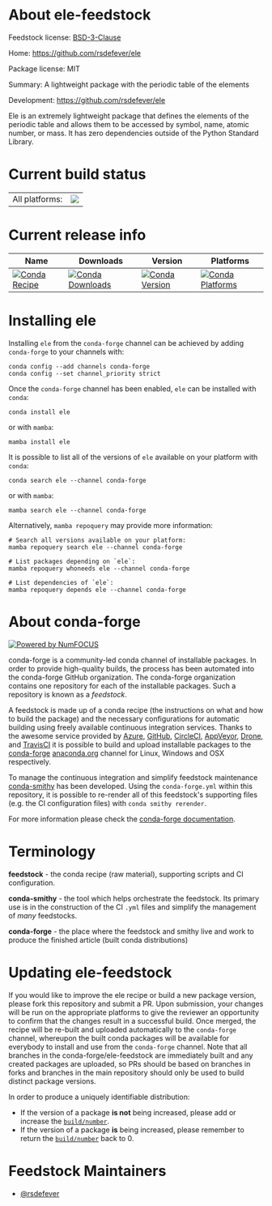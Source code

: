 About ele-feedstock
===================

Feedstock license: [BSD-3-Clause](https://github.com/conda-forge/ele-feedstock/blob/main/LICENSE.txt)

Home: https://github.com/rsdefever/ele

Package license: MIT

Summary: A lightweight package with the periodic table of the elements

Development: https://github.com/rsdefever/ele

Ele is an extremely lightweight package that defines the elements of
the periodic table and allows them to be accessed by symbol, name,
atomic number, or mass. It has zero dependencies outside of the
Python Standard Library.


Current build status
====================


<table><tr><td>All platforms:</td>
    <td>
      <a href="https://dev.azure.com/conda-forge/feedstock-builds/_build/latest?definitionId=10411&branchName=main">
        <img src="https://dev.azure.com/conda-forge/feedstock-builds/_apis/build/status/ele-feedstock?branchName=main">
      </a>
    </td>
  </tr>
</table>

Current release info
====================

| Name | Downloads | Version | Platforms |
| --- | --- | --- | --- |
| [![Conda Recipe](https://img.shields.io/badge/recipe-ele-green.svg)](https://anaconda.org/conda-forge/ele) | [![Conda Downloads](https://img.shields.io/conda/dn/conda-forge/ele.svg)](https://anaconda.org/conda-forge/ele) | [![Conda Version](https://img.shields.io/conda/vn/conda-forge/ele.svg)](https://anaconda.org/conda-forge/ele) | [![Conda Platforms](https://img.shields.io/conda/pn/conda-forge/ele.svg)](https://anaconda.org/conda-forge/ele) |

Installing ele
==============

Installing `ele` from the `conda-forge` channel can be achieved by adding `conda-forge` to your channels with:

```
conda config --add channels conda-forge
conda config --set channel_priority strict
```

Once the `conda-forge` channel has been enabled, `ele` can be installed with `conda`:

```
conda install ele
```

or with `mamba`:

```
mamba install ele
```

It is possible to list all of the versions of `ele` available on your platform with `conda`:

```
conda search ele --channel conda-forge
```

or with `mamba`:

```
mamba search ele --channel conda-forge
```

Alternatively, `mamba repoquery` may provide more information:

```
# Search all versions available on your platform:
mamba repoquery search ele --channel conda-forge

# List packages depending on `ele`:
mamba repoquery whoneeds ele --channel conda-forge

# List dependencies of `ele`:
mamba repoquery depends ele --channel conda-forge
```


About conda-forge
=================

[![Powered by
NumFOCUS](https://img.shields.io/badge/powered%20by-NumFOCUS-orange.svg?style=flat&colorA=E1523D&colorB=007D8A)](https://numfocus.org)

conda-forge is a community-led conda channel of installable packages.
In order to provide high-quality builds, the process has been automated into the
conda-forge GitHub organization. The conda-forge organization contains one repository
for each of the installable packages. Such a repository is known as a *feedstock*.

A feedstock is made up of a conda recipe (the instructions on what and how to build
the package) and the necessary configurations for automatic building using freely
available continuous integration services. Thanks to the awesome service provided by
[Azure](https://azure.microsoft.com/en-us/services/devops/), [GitHub](https://github.com/),
[CircleCI](https://circleci.com/), [AppVeyor](https://www.appveyor.com/),
[Drone](https://cloud.drone.io/welcome), and [TravisCI](https://travis-ci.com/)
it is possible to build and upload installable packages to the
[conda-forge](https://anaconda.org/conda-forge) [anaconda.org](https://anaconda.org/)
channel for Linux, Windows and OSX respectively.

To manage the continuous integration and simplify feedstock maintenance
[conda-smithy](https://github.com/conda-forge/conda-smithy) has been developed.
Using the ``conda-forge.yml`` within this repository, it is possible to re-render all of
this feedstock's supporting files (e.g. the CI configuration files) with ``conda smithy rerender``.

For more information please check the [conda-forge documentation](https://conda-forge.org/docs/).

Terminology
===========

**feedstock** - the conda recipe (raw material), supporting scripts and CI configuration.

**conda-smithy** - the tool which helps orchestrate the feedstock.
                   Its primary use is in the construction of the CI ``.yml`` files
                   and simplify the management of *many* feedstocks.

**conda-forge** - the place where the feedstock and smithy live and work to
                  produce the finished article (built conda distributions)


Updating ele-feedstock
======================

If you would like to improve the ele recipe or build a new
package version, please fork this repository and submit a PR. Upon submission,
your changes will be run on the appropriate platforms to give the reviewer an
opportunity to confirm that the changes result in a successful build. Once
merged, the recipe will be re-built and uploaded automatically to the
`conda-forge` channel, whereupon the built conda packages will be available for
everybody to install and use from the `conda-forge` channel.
Note that all branches in the conda-forge/ele-feedstock are
immediately built and any created packages are uploaded, so PRs should be based
on branches in forks and branches in the main repository should only be used to
build distinct package versions.

In order to produce a uniquely identifiable distribution:
 * If the version of a package **is not** being increased, please add or increase
   the [``build/number``](https://docs.conda.io/projects/conda-build/en/latest/resources/define-metadata.html#build-number-and-string).
 * If the version of a package **is** being increased, please remember to return
   the [``build/number``](https://docs.conda.io/projects/conda-build/en/latest/resources/define-metadata.html#build-number-and-string)
   back to 0.

Feedstock Maintainers
=====================

* [@rsdefever](https://github.com/rsdefever/)

